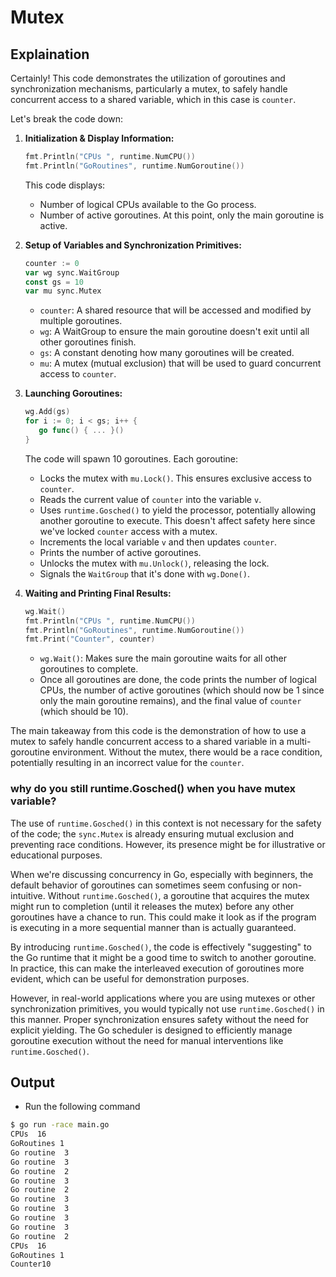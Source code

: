 # Mutex

## Explaination

Certainly! This code demonstrates the utilization of goroutines and synchronization mechanisms, particularly a mutex, to safely handle concurrent access to a shared variable, which in this case is `counter`.

Let's break the code down:

1. **Initialization & Display Information:**

   ```go
   fmt.Println("CPUs ", runtime.NumCPU())
   fmt.Println("GoRoutines", runtime.NumGoroutine())
   ```

   This code displays:
   - Number of logical CPUs available to the Go process.
   - Number of active goroutines. At this point, only the main goroutine is active.

2. **Setup of Variables and Synchronization Primitives:**

   ```go
   counter := 0
   var wg sync.WaitGroup
   const gs = 10
   var mu sync.Mutex
   ```

   - `counter`: A shared resource that will be accessed and modified by multiple goroutines.
   - `wg`: A WaitGroup to ensure the main goroutine doesn't exit until all other goroutines finish.
   - `gs`: A constant denoting how many goroutines will be created.
   - `mu`: A mutex (mutual exclusion) that will be used to guard concurrent access to `counter`.

3. **Launching Goroutines:**

   ```go
   wg.Add(gs)
   for i := 0; i < gs; i++ {
      go func() { ... }()
   }
   ```

   The code will spawn 10 goroutines. Each goroutine:

   - Locks the mutex with `mu.Lock()`. This ensures exclusive access to `counter`.
   - Reads the current value of `counter` into the variable `v`.
   - Uses `runtime.Gosched()` to yield the processor, potentially allowing another goroutine to execute. This doesn't affect safety here since we've locked `counter` access with a mutex.
   - Increments the local variable `v` and then updates `counter`.
   - Prints the number of active goroutines.
   - Unlocks the mutex with `mu.Unlock()`, releasing the lock.
   - Signals the `WaitGroup` that it's done with `wg.Done()`.

4. **Waiting and Printing Final Results:**

   ```go
   wg.Wait()
   fmt.Println("CPUs ", runtime.NumCPU())
   fmt.Println("GoRoutines", runtime.NumGoroutine())
   fmt.Print("Counter", counter)
   ```

   - `wg.Wait()`: Makes sure the main goroutine waits for all other goroutines to complete.
   - Once all goroutines are done, the code prints the number of logical CPUs, the number of active goroutines (which should now be 1 since only the main goroutine remains), and the final value of `counter` (which should be 10).

The main takeaway from this code is the demonstration of how to use a mutex to safely handle concurrent access to a shared variable in a multi-goroutine environment. Without the mutex, there would be a race condition, potentially resulting in an incorrect value for the `counter`.

### why do you still runtime.Gosched() when you have mutex variable?

The use of `runtime.Gosched()` in this context is not necessary for the safety of the code; the `sync.Mutex` is already ensuring mutual exclusion and preventing race conditions. However, its presence might be for illustrative or educational purposes.

When we're discussing concurrency in Go, especially with beginners, the default behavior of goroutines can sometimes seem confusing or non-intuitive. Without `runtime.Gosched()`, a goroutine that acquires the mutex might run to completion (until it releases the mutex) before any other goroutines have a chance to run. This could make it look as if the program is executing in a more sequential manner than is actually guaranteed.

By introducing `runtime.Gosched()`, the code is effectively "suggesting" to the Go runtime that it might be a good time to switch to another goroutine. In practice, this can make the interleaved execution of goroutines more evident, which can be useful for demonstration purposes.

However, in real-world applications where you are using mutexes or other synchronization primitives, you would typically not use `runtime.Gosched()` in this manner. Proper synchronization ensures safety without the need for explicit yielding. The Go scheduler is designed to efficiently manage goroutine execution without the need for manual interventions like `runtime.Gosched()`.

## Output

- Run the following command

```bash
$ go run -race main.go
CPUs  16
GoRoutines 1
Go routine  3
Go routine  3
Go routine  2
Go routine  3
Go routine  2
Go routine  3
Go routine  3
Go routine  3
Go routine  3
Go routine  2
CPUs  16
GoRoutines 1
Counter10
```
